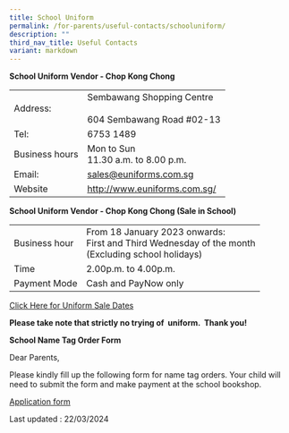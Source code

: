 ```yaml
---
title: School Uniform
permalink: /for-parents/useful-contacts/schooluniform/
description: ""
third_nav_title: Useful Contacts
variant: markdown
---
```

**School Uniform Vendor - Chop Kong Chong**

|   |  |
|---|---|
| Address: | Sembawang Shopping Centre<br><br>604 Sembawang Road #02-13 |
| Tel:  | 6753 1489 |
| Business hours | Mon to Sun<br>11.30 a.m. to 8.00 p.m. |
| Email: | sales@euniforms.com.sg |
| Website | http://www.euniforms.com.sg/ |

**School Uniform Vendor - Chop Kong Chong
(Sale in School)**

|   |  |
|---|---|
| Business hour | From 18 January 2023 onwards:<br>First and Third Wednesday of the month<br>(Excluding school holidays) |
| Time | 2.00p.m. to 4.00p.m. |
| Payment Mode | Cash and PayNow only |

[Click Here for Uniform Sale Dates](/files/school%20uniforms%20sales%20dates.pdf)

**Please take note that strictly no trying of&nbsp;&nbsp;uniform.&nbsp;&nbsp;Thank you!**    

**School Name Tag Order Form**

Dear Parents,

Please kindly fill up the following form for name tag orders. Your child will need to submit the form and make payment at the school bookshop.

[Application form](/files/School_Name_Tag_Application_Form.pdf)

Last updated : 22/03/2024